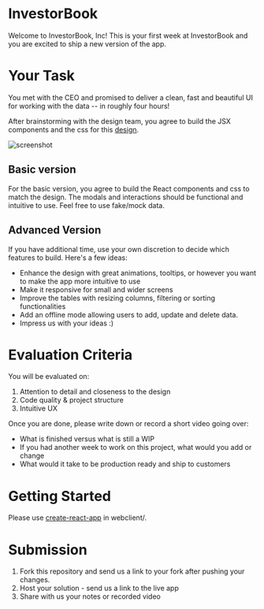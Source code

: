 # InvestorBook

Welcome to InvestorBook, Inc! This is your first week at InvestorBook and you
are excited to ship a new version of the app.

# Your Task

You met with the CEO and promised to deliver a clean, fast and beautiful UI for working with
the data -- in roughly four hours! 

After brainstorming with the design team, you agree to build the JSX components and the css for this [design](https://www.figma.com/file/JJt9uopcl9K3WxPjCxT8V0/Investorbook?node-id=0%3A1).

![screenshot](investorbook.png)

## Basic version

For the basic version, you agree to build the React components and css to match the design. The modals and interactions should be functional and intuitive to use. Feel free to use fake/mock data. 

## Advanced Version

If you have additional time, use your own discretion to decide which features to build. Here's a few ideas:

 - Enhance the design with great animations, tooltips, or however you want to make the app more intuitive to use
 - Make it responsive for small and wider screens
 - Improve the tables with resizing columns, filtering or sorting functionalities
 - Add an offline mode allowing users to add, update and delete data.
 - Impress us with your ideas :) 

# Evaluation Criteria

You will be evaluated on:

1. Attention to detail and closeness to the design
2. Code quality & project structure
2. Intuitive UX

Once you are done, please write down or record a short video going over:
 - What is finished versus what is still a WIP
 - If you had another week to work on this project, what would you add or change
 - What would it take to be production ready and ship to customers

# Getting Started

Please use [create-react-app](https://reactjs.org/docs/create-a-new-react-app.html) in webclient/.

# Submission

1. Fork this repository and send us a link to your fork after pushing your changes. 
2. Host your solution - send us a link to the live app
3. Share with us your notes or recorded video
